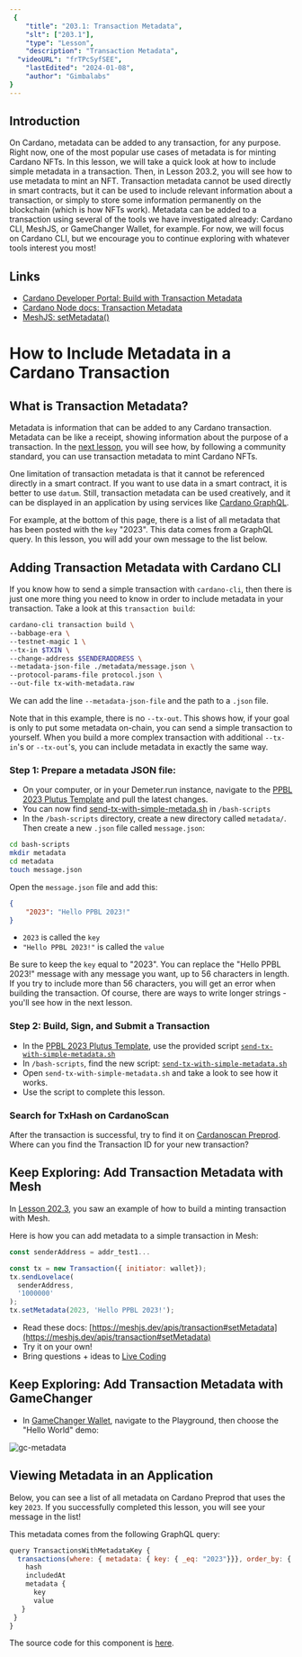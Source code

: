 ```yaml
---
 {
	"title": "203.1: Transaction Metadata",
	"slt": ["203.1"],
	"type": "Lesson",
	"description": "Transaction Metadata",
  "videoURL": "frTPcSyfSEE",
	"lastEdited": "2024-01-08",
	"author": "Gimbalabs"
}
---
```



## Introduction
On Cardano, metadata can be added to any transaction, for any purpose. Right now, one of the most popular use cases of metadata is for minting Cardano NFTs. In this lesson, we will take a quick look at how to include simple metadata in a transaction. Then, in Lesson 203.2, you will see how to use metadata to mint an NFT. Transaction metadata cannot be used directly in smart contracts, but it can be used to include relevant information about a transaction, or simply to store some information permanently on the blockchain (which is how NFTs work). Metadata can be added to a transaction using several of the tools we have investigated already: Cardano CLI, MeshJS, or GameChanger Wallet, for example. For now, we will focus on Cardano CLI, but we encourage you to continue exploring with whatever tools interest you most!

## Links
- [Cardano Developer Portal: Build with Transaction Metadata](https://developers.cardano.org/docs/transaction-metadata/)
- [Cardano Node docs: Transaction Metadata](https://github.com/input-output-hk/cardano-node/blob/master/doc/reference/tx-metadata.md)
- [MeshJS: setMetadata()](https://meshjs.dev/apis/transaction#setMetadata)


# How to Include Metadata in a Cardano Transaction

## What is Transaction Metadata?
Metadata is information that can be added to any Cardano transaction. Metadata can be like a receipt, showing information about the purpose of a transaction. In the [next lesson](/modules/203/2032), you will see how, by following a community standard, you can use transaction metadata to mint Cardano NFTs.

One limitation of transaction metadata is that it cannot be referenced directly in a smart contract. If you want to use data in a smart contract, it is better to use `datum`. Still, transaction metadata can be used creatively, and it can be displayed in an application by using services like [Cardano GraphQL](https://github.com/input-output-hk/cardano-graphql).

For example, at the bottom of this page, there is a list of all metadata that has been posted with the `key` "2023". This data comes from a GraphQL query. In this lesson, you will add your own message to the list below.


## Adding Transaction Metadata with Cardano CLI

If you know how to send a simple transaction with `cardano-cli`, then there is just one more thing you need to know in order to include metadata in your transaction. Take a look at this `transaction build`:

```bash
cardano-cli transaction build \
--babbage-era \
--testnet-magic 1 \
--tx-in $TXIN \
--change-address $SENDERADDRESS \
--metadata-json-file ./metadata/message.json \
--protocol-params-file protocol.json \
--out-file tx-with-metadata.raw
```

We can add the line `--metadata-json-file` and the path to a `.json` file.

Note that in this example, there is no `--tx-out`. This shows how, if your goal is only to put some metadata on-chain, you can send a simple transaction to yourself. When you build a more complex transaction with additional `--tx-in`'s or `--tx-out`'s, you can include metadata in exactly the same way.

### Step 1: Prepare a metadata JSON file:
- On your computer, or in your Demeter.run instance, navigate to the [PPBL 2023 Plutus Template](https://gitlab.com/gimbalabs/ppbl-2023/ppbl2023-plutus-template) and pull the latest changes.
- You can now find [send-tx-with-simple-metada.sh](https://gitlab.com/gimbalabs/ppbl-2023/ppbl2023-plutus-template/-/blob/main/bash-scripts/send-tx-with-simple-metadata.sh) in `/bash-scripts`
- In the `/bash-scripts` directory, create a new directory called `metadata/`. Then create a new `.json` file called `message.json`:
```bash
cd bash-scripts
mkdir metadata
cd metadata
touch message.json
```

Open the `message.json` file and add this:

```json
{
    "2023": "Hello PPBL 2023!"
}
```

- `2023` is called the `key`
- `"Hello PPBL 2023!"` is called the `value`

Be sure to keep the `key` equal to "2023". You can replace the "Hello PPBL 2023!" message with any message you want, up to 56 characters in length. If you try to include more than 56 characters, you will get an error when building the transaction. Of course, there are ways to write longer strings - you'll see how in the next lesson.

### Step 2: Build, Sign, and Submit a Transaction
- In the [PPBL 2023 Plutus Template](https://gitlab.com/gimbalabs/ppbl-2023/ppbl2023-plutus-template), use the provided script [`send-tx-with-simple-metadata.sh`](https://gitlab.com/gimbalabs/ppbl-2023/ppbl2023-plutus-template/-/blob/main/bash-scripts/send-tx-with-simple-metadata.sh)
- In `/bash-scripts`, find the new script: [`send-tx-with-simple-metadata.sh`](https://gitlab.com/gimbalabs/ppbl-2023/ppbl2023-plutus-template/-/blob/main/bash-scripts/send-tx-with-simple-metadata.sh)
- Open `send-tx-with-simple-metadata.sh` and take a look to see how it works.
- Use the script to complete this lesson.

### Search for TxHash on CardanoScan
After the transaction is successful, try to find it on [Cardanoscan Preprod](https://preprod.cardanoscan.io). Where can you find the Transaction ID for your new transaction?


## Keep Exploring: Add Transaction Metadata with Mesh
In [Lesson 202.3](/modules/202/2023), you saw an example of how to build a minting transaction with Mesh.

Here is how you can add metadata to a simple transaction in Mesh:

```javascript
const senderAddress = addr_test1...

const tx = new Transaction({ initiator: wallet});
tx.sendLovelace(
  senderAddress,
  '1000000'
);
tx.setMetadata(2023, 'Hello PPBL 2023!');
```

- Read these docs: [https://meshjs.dev/apis/transaction#setMetadata](https://meshjs.dev/apis/transaction#setMetadata)
- Try it on your own!
- Bring questions + ideas to [Live Coding](/live-coding)


## Keep Exploring: Add Transaction Metadata with GameChanger
- In [GameChanger Wallet](https://preprod-wallet.gamechanger.finance/dashboard), navigate to the Playground, then choose the "Hello World" demo:

![gc-metadata](/module203/gc-metadata.png)


## Viewing Metadata in an Application
Below, you can see a list of all metadata on Cardano Preprod that uses the key `2023`. If you successfully completed this lesson, you will see your message in the list!

This metadata comes from the following GraphQL query:
```javascript
query TransactionsWithMetadataKey {
  transactions(where: { metadata: { key: { _eq: "2023"}}}, order_by: { includedAt: desc}) {
    hash
    includedAt
    metadata {
      key
      value
   }
 }
}
```

The source code for this component is [here](https://gitlab.com/gimbalabs/ppbl-2023/ppbl-front-end-template-2023/-/blob/module-203-planning/src/components/course-modules/203/cardano/MetadataList.tsx).
